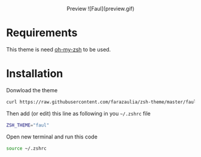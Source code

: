 <p align="center">Preview
![Faul](preview.gif)
</p>

# Requirements
This theme is need [oh-my-zsh](https://github.com/robbyrussell/oh-my-zsh) to be used.

# Installation
Donwload the theme
```bash
curl https://raw.githubusercontent.com/farazaulia/zsh-theme/master/faul.zsh-theme > ~/.oh-my-zsh/themes/faul.zsh-theme
```

Then add (or edit) this line as following in you `~/.zshrc` file
```bash
ZSH_THEME="faul"
```

Open new terminal and run this code
```bash
source ~/.zshrc
```
